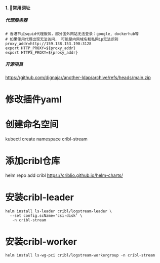 #### 1. 👻常用网址
##### 代理服务器
```
# 香港节点squid代理服务，部分国外网站无法登录：google, dockerhub等
# 如果使用代理出现无法访问， 可能是内网域名和私网ip无法识别
proxy_addr=http://159.138.153.190:3128
export HTTP_PROXY=${proxy_addr}   
export HTTPS_PROXY=${proxy_addr}    
```

##### 开源项目
https://github.com/dignajar/another-ldap/archive/refs/heads/main.zip


# 修改插件yaml

# 创建命名空间
kubectl create namespace cribl-stream
# 添加cribl仓库
helm repo add cribl https://criblio.github.io/helm-charts/

# 安装cribl-leader
```
helm install ls-leader cribl/logstream-leader \
  --set config.scName='csi-disk' \
   -n cribl-stream
```

# 安装cribl-worker
```
helm install ls-wg-pci cribl/logstream-workergroup -n cribl-stream
```



